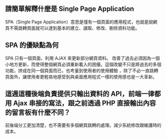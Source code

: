 ## 請簡單解釋什麼是 Single Page Application

SPA（Single Page Application）意思是僅有一個頁面的應用程式，也就是說網頁不需跳轉頁面就可以達到基本的建立、讀取、修改、刪除資料功能。

## SPA 的優缺點為何

SPA 只有一個頁面，利用 AJAX 來更新部分網頁資料。 改善了過去必須因為一個小地方更新，而使得整個網頁必須重新載入的困擾。這個改變不只是將過去的多個功能，拼成在同一個頁面而已，也考量到使用者的使用體驗 ，除了不必一直跳轉頁面外，讓使用者更輕易地感受到與桌面應用程式一樣的使用感也是一大革新。

## 這週這種後端負責提供只輸出資料的 API，前端一律都用 Ajax 串接的寫法，跟之前透過 PHP 直接輸出內容的留言板有什麼不同？

前後端分工更加清楚，也不需要有多個網頁跳轉的處理。減少系統修改跟維護時的成本。
